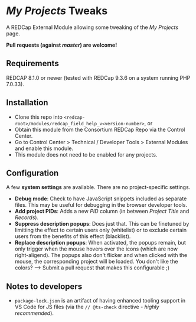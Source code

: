 # _My Projects_ Tweaks

A REDCap External Module allowing some tweaking of the _My Projects_ page.

**Pull requests (against _master_) are welcome!**

## Requirements

REDCAP 8.1.0 or newer (tested with REDCap 9.3.6 on a system running PHP 7.0.33).

## Installation

- Clone this repo into `<redcap-root>/modules/redcap_field_help_v<version-number>`, or
- Obtain this module from the Consortium REDCap Repo via the Control Center.
- Go to Control Center > Technical / Developer Tools > External Modules and enable this module.
- This module does not need to be enabled for any projects.

## Configuration

A few **system settings** are available. There are no project-specific settings.

- **Debug mode**: Check to have JavaScript snippets included as separate files. This may be useful for debugging in the browser developer tools.
- **Add project PIDs**: Adds a new _PID_ column (in between _Project Title_ and _Records_).
- **Suppress description popups**: Does just that. This can be finetuned by limitiing the effect to certain users only (whitelist) or to exclude certain users from the benefits of this effect (blacklist).
- **Replace description popups**: When activated, the popups remain, but only trigger when the mouse hovers over the icons (which are now right-aligend). The popups also don't flicker and when clicked with the mouse, the corresponding project will be loaded. You don't like the colors? --> Submit a pull request that makes this configurable ;)

## Notes to developers

- `package-lock.json` is an artifact of having enhanced tooling support in VS Code for JS files (via the `// @ts-check` directive - _highly recommended_).
